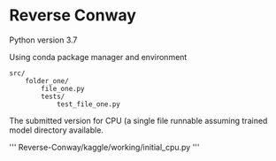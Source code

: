 # Reverse Conway
 
Python version 3.7

Using conda package manager and environment

```
src/
    folder_one/
        file_one.py
        tests/
            test_file_one.py
```

The submitted version for CPU (a single file runnable assuming trained model directory available.

'''
Reverse-Conway/kaggle/working/initial_cpu.py
'''
